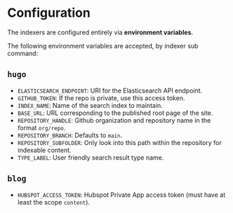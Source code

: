 # Configuration

The indexers are configured entirely via **environment variables**.

The following environment variables are accepted, by indexer sub command:

## `hugo`

- `ELASTICSEARCH_ENDPOINT`: URI for the Elasticsearch API endpoint.
- `GITHUB_TOKEN`: If the repo is private, use this access token.
- `INDEX_NAME`: Name of the search index to maintain.
- `BASE_URL`: URL corresponding to the published root page of the site.
- `REPOSITORY_HANDLE`: Github organization and repository name in the format `org/repo`.
- `REPOSITORY_BRANCH`: Defaults to `main`.
- `REPOSITORY_SUBFOLDER`: Only look into this path within the repository for indexable content.
- `TYPE_LABEL`: User friendly search result type name.

## `blog`

- `HUBSPOT_ACCESS_TOKEN`: Hubspot Private App access token (must have at least the scope `content`).
